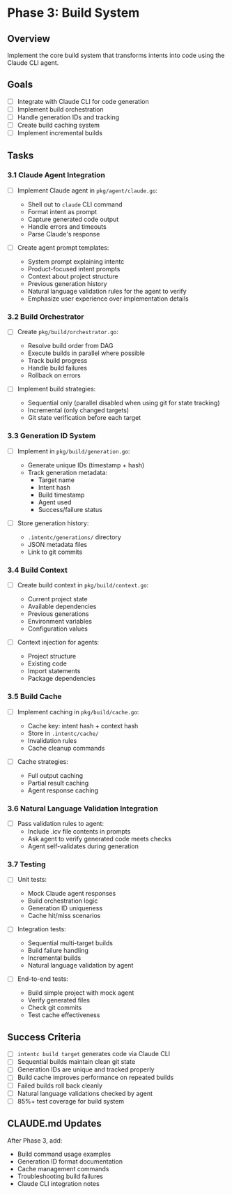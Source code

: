 # Phase 3: Build System

## Overview
Implement the core build system that transforms intents into code using the Claude CLI agent.

## Goals
- [ ] Integrate with Claude CLI for code generation
- [ ] Implement build orchestration
- [ ] Handle generation IDs and tracking
- [ ] Create build caching system
- [ ] Implement incremental builds

## Tasks

### 3.1 Claude Agent Integration
- [ ] Implement Claude agent in `pkg/agent/claude.go`:
  - Shell out to `claude` CLI command
  - Format intent as prompt
  - Capture generated code output
  - Handle errors and timeouts
  - Parse Claude's response

- [ ] Create agent prompt templates:
  - System prompt explaining intentc
  - Product-focused intent prompts
  - Context about project structure
  - Previous generation history
  - Natural language validation rules for the agent to verify
  - Emphasize user experience over implementation details

### 3.2 Build Orchestrator
- [ ] Create `pkg/build/orchestrator.go`:
  - Resolve build order from DAG
  - Execute builds in parallel where possible
  - Track build progress
  - Handle build failures
  - Rollback on errors

- [ ] Implement build strategies:
  - Sequential only (parallel disabled when using git for state tracking)
  - Incremental (only changed targets)
  - Git state verification before each target

### 3.3 Generation ID System
- [ ] Implement in `pkg/build/generation.go`:
  - Generate unique IDs (timestamp + hash)
  - Track generation metadata:
    - Target name
    - Intent hash
    - Build timestamp
    - Agent used
    - Success/failure status

- [ ] Store generation history:
  - `.intentc/generations/` directory
  - JSON metadata files
  - Link to git commits

### 3.4 Build Context
- [ ] Create build context in `pkg/build/context.go`:
  - Current project state
  - Available dependencies
  - Previous generations
  - Environment variables
  - Configuration values

- [ ] Context injection for agents:
  - Project structure
  - Existing code
  - Import statements
  - Package dependencies

### 3.5 Build Cache
- [ ] Implement caching in `pkg/build/cache.go`:
  - Cache key: intent hash + context hash
  - Store in `.intentc/cache/`
  - Invalidation rules
  - Cache cleanup commands

- [ ] Cache strategies:
  - Full output caching
  - Partial result caching
  - Agent response caching

### 3.6 Natural Language Validation Integration
- [ ] Pass validation rules to agent:
  - Include .icv file contents in prompts
  - Ask agent to verify generated code meets checks
  - Agent self-validates during generation

### 3.7 Testing
- [ ] Unit tests:
  - Mock Claude agent responses
  - Build orchestration logic
  - Generation ID uniqueness
  - Cache hit/miss scenarios

- [ ] Integration tests:
  - Sequential multi-target builds
  - Build failure handling
  - Incremental builds
  - Natural language validation by agent

- [ ] End-to-end tests:
  - Build simple project with mock agent
  - Verify generated files
  - Check git commits
  - Test cache effectiveness

## Success Criteria
- [ ] `intentc build target` generates code via Claude CLI
- [ ] Sequential builds maintain clean git state
- [ ] Generation IDs are unique and tracked properly
- [ ] Build cache improves performance on repeated builds
- [ ] Failed builds roll back cleanly
- [ ] Natural language validations checked by agent
- [ ] 85%+ test coverage for build system

## CLAUDE.md Updates
After Phase 3, add:
- Build command usage examples
- Generation ID format documentation
- Cache management commands
- Troubleshooting build failures
- Claude CLI integration notes